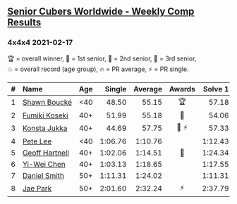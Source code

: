 <style>table {white-space: nowrap;}</style>

## [Senior Cubers Worldwide - Weekly Comp Results](/scw-comp/results/)
### 4x4x4 2021-02-17

<span style="white-space: nowrap;">🏆 = overall winner</span>, <span style="white-space: nowrap;">🥇 = 1st senior</span>, <span style="white-space: nowrap;">🥈 = 2nd senior</span>, <span style="white-space: nowrap;">🥉 = 3rd senior</span>, <span style="white-space: nowrap;">💥 = overall record (age group)</span>, <span style="white-space: nowrap;">🔥 = PR average</span>, <span style="white-space: nowrap;">⚡ = PR single</span>.

| # | Name | Age | Single | Average | Awards | Solve 1 | Solve 2 | Solve 3 | Solve 4 | Solve 5 | Video |
| :--: | :-- | :--: | --: | --: | :--: | --: | --: | --: | --: | --: | :-- |
| 1 | [Shawn Boucké](../../persons/shawn_boucke/444.md) | <40 | 48.50 | 55.15 | 🏆 | 57.18 | 56.32 | 51.96 | 48.50 | 1:06.18 | [Desktop](https://www.facebook.com/events/1341827372862028/permalink/1344678652576900) / [Mobile](https://m.facebook.com/events/1341827372862028?view=permalink&id=1344678652576900) |
| 2 | [Fumiki Koseki](../../persons/fumiki_koseki/444.md) | 40+ | 51.99 | 55.18 | 🥇 | 54.06 | 58.12 | 56.26 | 55.23 | 51.99 | [Desktop](https://www.facebook.com/events/1341827372862028/permalink/1345845149126917) / [Mobile](https://m.facebook.com/events/1341827372862028?view=permalink&id=1345845149126917) |
| 3 | [Konsta Jukka](../../persons/konsta_jukka/444.md) | 40+ | 44.69 | 57.75 | 🥈 ⚡ | 57.33 | 58.44 | 1:01.67 | 57.47 | 44.69 | [Desktop](https://www.facebook.com/events/1341827372862028/permalink/1345540705824028) / [Mobile](https://m.facebook.com/events/1341827372862028?view=permalink&id=1345540705824028) |
| 4 | [Pete Lee](../../persons/pete_lee/444.md) | <40 | 1:06.76 | 1:10.76 |  | 1:12.43 | 1:08.10 | 1:12.92 | 1:06.76 | 1:11.76 | [Desktop](https://www.facebook.com/events/1341827372862028/permalink/1343320182712747) / [Mobile](https://m.facebook.com/events/1341827372862028?view=permalink&id=1343320182712747) |
| 5 | [Geoff Hartnell](../../persons/geoff_hartnell/444.md) | 40+ | 1:02.06 | 1:14.51 | 🥉 | 1:24.34 | 1:13.07 | 1:16.23 | 1:02.06 | 1:14.23 | [Desktop](https://www.facebook.com/events/1341827372862028/permalink/1344010232643742) / [Mobile](https://m.facebook.com/events/1341827372862028?view=permalink&id=1344010232643742) |
| 6 | [Yi-Wei Chen](../../persons/yi_wei_chen/444.md) | 40+ | 1:03.13 | 1:18.65 |  | 1:17.55 | 1:29.13 | 1:03.13 | 1:18.78 | 1:19.62 | [Desktop](https://www.facebook.com/events/1341827372862028/permalink/1344643665913732) / [Mobile](https://m.facebook.com/events/1341827372862028?view=permalink&id=1344643665913732) |
| 7 | [Daniel Smith](../../persons/daniel_smith/444.md) | 50+ | 1:11.31 | 1:24.02 |  | 1:11.31 | 1:34.32 | 1:19.09 | 1:18.64 | 1:53.16 | [Desktop](https://www.facebook.com/events/1341827372862028/permalink/1345375442507221) / [Mobile](https://m.facebook.com/events/1341827372862028?view=permalink&id=1345375442507221) |
| 8 | [Jae Park](../../persons/jae_park/444.md) | 50+ | 2:01.60 | 2:32.24 | ⚡ | 2:37.79 | 2:01.60 | 2:57.33 | DNS | DNS | [Desktop](https://www.facebook.com/events/1341827372862028/permalink/1345339285844170) / [Mobile](https://m.facebook.com/events/1341827372862028?view=permalink&id=1345339285844170) |

<!-- Global site tag (gtag.js) - Google Analytics -->
<script async src="https://www.googletagmanager.com/gtag/js?id=UA-86348435-3"></script>
<script>window.dataLayer = window.dataLayer || []; function gtag() {dataLayer.push(arguments);} gtag('js', new Date()); gtag('config', 'UA-86348435-3');</script>
